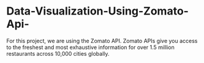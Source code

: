 # Data-Visualization-Using-Zomato-Api-
For this project, we are using the Zomato API. Zomato APIs give you access to the freshest and most exhaustive information for over 1.5 million restaurants across 10,000 cities globally.
